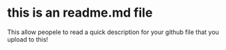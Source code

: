 # this is an readme.md file
This allow peopele to read a quick description for your github file that you upload to this!
